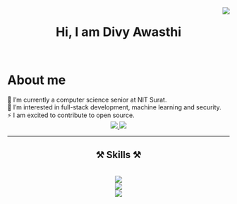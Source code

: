 <img align="right" src="https://visitor-badge.laobi.icu/badge?page_id=salesp07.salesp07" />

<h1 align="center">
<!--     <img src="https://readme-typing-svg.herokuapp.com/?font=Righteous&size=35&center=true&vCenter=true&width=500&height=70&duration=4000&lines=Hi+There!+👋;+I'm+Divy Awasthi!;" /> -->
  Hi, I am Divy Awasthi
</h1>


<br/>

<div >
 <h1>About me</h1> 
🔭 I’m currently a computer science senior at NIT Surat.<br>
🌱 I’m interested in full-stack development, machine learning and security.<br>
⚡ I am excited to contribute to open source.
 </div>
 
<div align="center"> 
  <a href="mailto:divy.awasthi@gmail.com">
    <img src="https://img.shields.io/badge/Gmail-333333?style=for-the-badge&logo=gmail&logoColor=red" />
  </a>
  <a href="https://www.linkedin.com/in/divy-awasthi/" target="_blank">
    <img src="https://img.shields.io/badge/LinkedIn-0077B5?style=for-the-badge&logo=linkedin&logoColor=white" target="_blank" />
  </a>
</div>

 <hr/>
 
<h2 align="center">⚒️ Skills ⚒️</h2>
<br/>
<div align="center">
    <img src="https://skillicons.dev/icons?i=c,cpp,cs,python,java,javascript,r,bash" /><br>
    <img src="https://skillicons.dev/icons?i=react,nodejs,express,django,flask,firebase,mongodb,mysql,git" /><br>
  <img src="https://skillicons.dev/icons?i=kali,linux,powershell,vscode,visualstudio,eclipse,idea,maven" /><br>
</div>

<br/>

